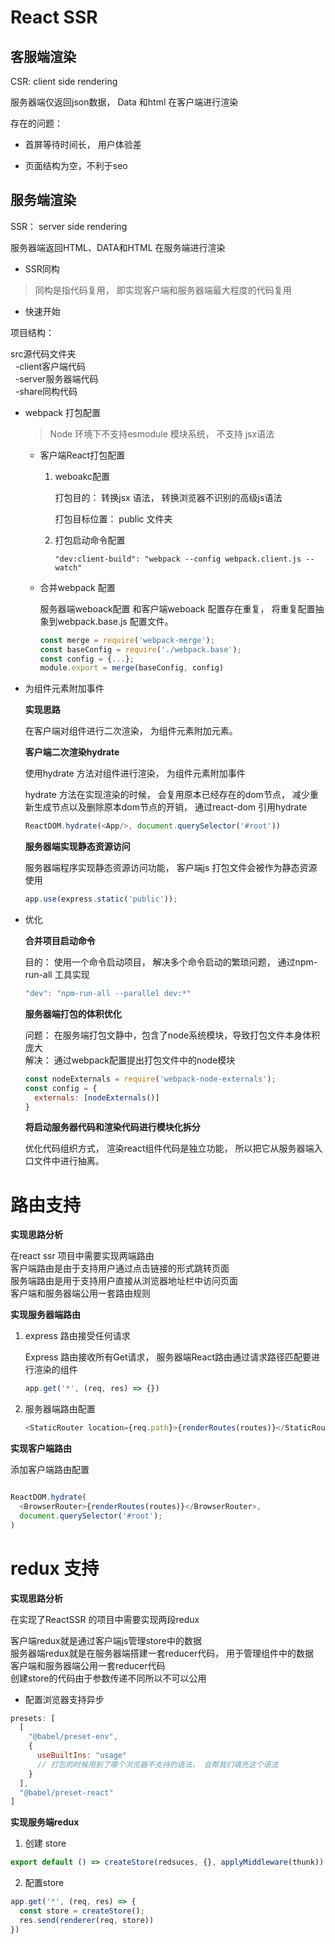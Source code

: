 # React SSR


## 客服端渲染

CSR: client side rendering

服务器端仅返回json数据， Data 和html 在客户端进行渲染


存在的问题：

  * 首屏等待时间长， 用户体验差

  * 页面结构为空，不利于seo


## 服务端渲染

SSR： server side rendering

服务器端返回HTML、DATA和HTML 在服务端进行渲染

* SSR同构

> 同构是指代码复用， 即实现客户端和服务器端最大程度的代码复用


* 快速开始

项目结构： 

   src源代码文件夹  
   &nbsp;&nbsp;-client客户端代码  
   &nbsp;&nbsp;-server服务器端代码  
   &nbsp;&nbsp;-share同构代码



* webpack 打包配置

  > Node 环境下不支持esmodule 模块系统， 不支持 jsx语法

  - 客户端React打包配置

    1. weboakc配置

        打包目的： 转换jsx 语法， 转换浏览器不识别的高级js语法

        打包目标位置： public 文件夹

    2. 打包启动命令配置

        `"dev:client-build": "webpack --config webpack.client.js --watch"`
  
  - 合并webpack 配置

    服务器端weboack配置 和客户端weboack 配置存在重复， 将重复配置抽象到webpack.base.js 配置文件。

    ```js
    const merge = require('webpack-merge');
    const baseConfig = require('./webpack.base');
    const config = {...};
    module.export = merge(baseConfig, config)
    ```


* 为组件元素附加事件

    **实现思路**

    在客户端对组件进行二次渲染， 为组件元素附加元素。

    **客户端二次渲染hydrate**

    使用hydrate 方法对组件进行渲染， 为组件元素附加事件

    hydrate 方法在实现渲染的时候， 会复用原本已经存在的dom节点， 减少重新生成节点以及删除原本dom节点的开销， 通过react-dom 引用hydrate

    ```js
    ReactDOM.hydrate(<App/>, document.querySelector('#root'))
    ```

    **服务器端实现静态资源访问**

    服务器端程序实现静态资源访问功能， 客户端js 打包文件会被作为静态资源使用

    ```js
    app.use(express.static('public'));
    ```

* 优化
   
   **合并项目启动命令**

   目的： 使用一个命令启动项目， 解决多个命令启动的繁琐问题， 通过npm-run-all 工具实现

   ```js
   "dev": "npm-run-all --parallel dev:*"
   ```

   **服务器端打包的体积优化**

   问题： 在服务端打包文静中，包含了node系统模块，导致打包文件本身体积庞大  
   解决： 通过webpack配置提出打包文件中的node模块

   ```js
   const nodeExternals = require('webpack-node-externals');
   const config = {
     externals: [nodeExternals()]
   }
   ```

   **将启动服务器代码和渲染代码进行模块化拆分**
   
   优化代码组织方式， 渲染react组件代码是独立功能， 所以把它从服务器端入口文件中进行抽离。


# 路由支持

**实现思路分析**

在react ssr 项目中需要实现两端路由  
客户端路由是由于支持用户通过点击链接的形式跳转页面  
服务端路由是用于支持用户直接从浏览器地址栏中访问页面  
客户端和服务器端公用一套路由规则

**实现服务器端路由**

1. express 路由接受任何请求

    Express 路由接收所有Get请求， 服务器端React路由通过请求路径匹配要进行渲染的组件

    ```js
    app.get('*', (req, res) => {})
    ```

2. 服务器端路由配置

    ```js
    <StaticRouter location={req.path}>{renderRoutes(routes)}</StaticRouter>
    ```

**实现客户端路由**

添加客户端路由配置

```js

ReactDOM.hydrate(
  <BrowserRouter>{renderRoutes(routes)}</BrowserRouter>,
  document.querySelector('#root');
)

```

# redux 支持

**实现思路分析**

在实现了ReactSSR 的项目中需要实现两段redux  

客户端redux就是通过客户端js管理store中的数据  
服务器端redux就是在服务器端搭建一套reducer代码， 用于管理组件中的数据  
客户端和服务器端公用一套reducer代码  
创建store的代码由于参数传递不同所以不可以公用

* 配置浏览器支持异步

```js
presets: [
  [
    "@babel/preset-env",
    {
      useBuiltIns: "usage"
      // 打包的时候用到了哪个浏览器不支持的语法， 会帮我们填充这个语法
    }
  ],
  "@babel/preset-react"
]
```

**实现服务端redux**

1. 创建 store

```js
export default () => createStore(redsuces, {}, applyMiddleware(thunk))
```

2. 配置store

```js
app.get('*', (req, res) => {
  const store = createStore();
  res.send(renderer(req, store))
})
```
